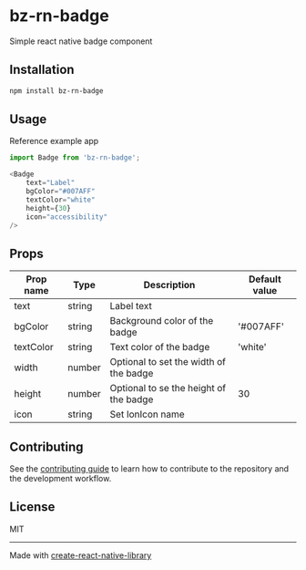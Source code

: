 # bz-rn-badge

Simple react native badge component

## Installation

```sh
npm install bz-rn-badge
```

## Usage
Reference example app

```js
import Badge from 'bz-rn-badge';

<Badge
    text="Label"
    bgColor="#007AFF"
    textColor="white"
    height={30}
    icon="accessibility"
/>

```
## Props
| Prop name | Type   | Description                            | Default value |
|-----------|--------|----------------------------------------|---------------|
| text      | string | Label text                             |               |
| bgColor   | string | Background color of the badge          | '#007AFF'     |
| textColor | string | Text color of the badge                | 'white'       |
| width     | number | Optional to set the width of the badge |               |
| height    | number | Optional to se the height of the badge | 30            |
| icon      | string | Set IonIcon name                       |               |

## Contributing

See the [contributing guide](CONTRIBUTING.md) to learn how to contribute to the repository and the development workflow.

## License

MIT

---

Made with [create-react-native-library](https://github.com/callstack/react-native-builder-bob)
